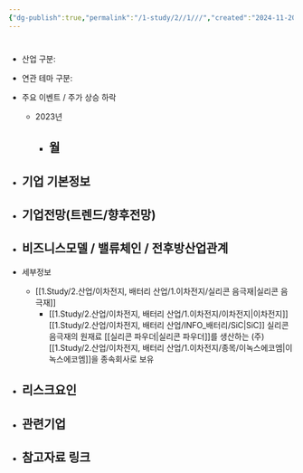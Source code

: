 ```yaml
---
{"dg-publish":true,"permalink":"/1-study/2//1///","created":"2024-11-20T21:02:27.578+09:00","updated":"2025-06-03T20:07:21.299+09:00"}
---
```


#

- 산업 구분:


- 연관 테마 구분: 



- 주요 이벤트  /  주가 상승 하락
	- 2023년
		- 월
			- 




- 기업 기본정보
	- 





 - 기업전망(트렌드/향후전망)
	- 





- 비즈니스모델 / 밸류체인 / 전후방산업관계
	- 





- 세부정보
	- [[1.Study/2.산업/이차전지, 배터리 산업/1.이차전지/실리콘 음극재\|실리콘 음극재]]
		- [[1.Study/2.산업/이차전지, 배터리 산업/1.이차전지/이차전지\|이차전지]]  [[1.Study/2.산업/이차전지, 배터리 산업/INFO_배터리/SiC\|SiC]] 실리콘 음극재의 원재료 [[실리콘 파우더\|실리콘 파우더]]를 생산하는 (주)[[1.Study/2.산업/이차전지, 배터리 산업/1.이차전지/종목/이녹스에코엠\|이녹스에코엠]]을 종속회사로 보유





- 리스크요인
	- 





- 관련기업
	- 




- 참고자료 링크
	- 